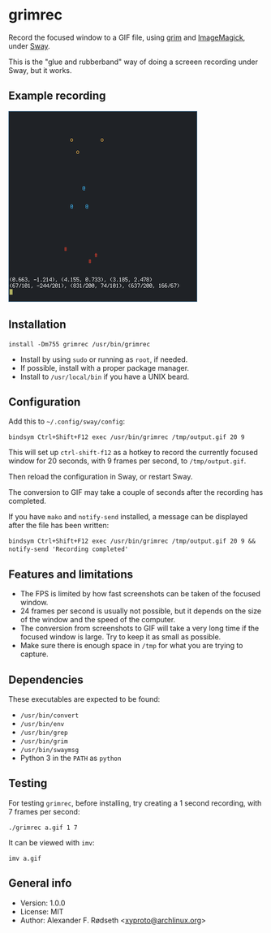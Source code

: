 # grimrec

Record the focused window to a GIF file, using [grim](https://github.com/emersion/grim) and [ImageMagick](https://www.imagemagick.org/), under [Sway](https://github.com/swaywm/sway).

This is the "glue and rubberband" way of doing a screeen recording under Sway, but it works.

## Example recording

![triangles](img/xyproto_shapes.gif)

## Installation

    install -Dm755 grimrec /usr/bin/grimrec

* Install by using `sudo` or running as `root`, if needed.
* If possible, install with a proper package manager.
* Install to `/usr/local/bin` if you have a UNIX beard.

## Configuration

Add this to `~/.config/sway/config`:

    bindsym Ctrl+Shift+F12 exec /usr/bin/grimrec /tmp/output.gif 20 9

This will set up `ctrl-shift-f12` as a hotkey to record the currently focused window for 20 seconds, with 9 frames per second, to `/tmp/output.gif`.

Then reload the configuration in Sway, or restart Sway.

The conversion to GIF may take a couple of seconds after the recording has completed.

If you have `mako` and `notify-send` installed, a message can be displayed after the file has been written:

    bindsym Ctrl+Shift+F12 exec /usr/bin/grimrec /tmp/output.gif 20 9 && notify-send 'Recording completed'

## Features and limitations

* The FPS is limited by how fast screenshots can be taken of the focused window.
* 24 frames per second is usually not possible, but it depends on the size of the window and the speed of the computer.
* The conversion from screenshots to GIF will take a very long time if the focused window is large. Try to keep it as small as possible.
* Make sure there is enough space in `/tmp` for what you are trying to capture.

## Dependencies

These executables are expected to be found:

* `/usr/bin/convert`
* `/usr/bin/env`
* `/usr/bin/grep`
* `/usr/bin/grim`
* `/usr/bin/swaymsg`
* Python 3 in the `PATH` as `python`

## Testing

For testing `grimrec`, before installing, try creating a 1 second recording, with 7 frames per second:

    ./grimrec a.gif 1 7

It can be viewed with `imv`:

    imv a.gif

## General info

* Version: 1.0.0
* License: MIT
* Author: Alexander F. Rødseth &lt;xyproto@archlinux.org&gt;
